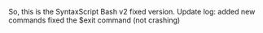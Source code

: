 So, this is the SyntaxScript Bash v2 fixed version. Update log:
added new commands
fixed the $exit command (not crashing)
